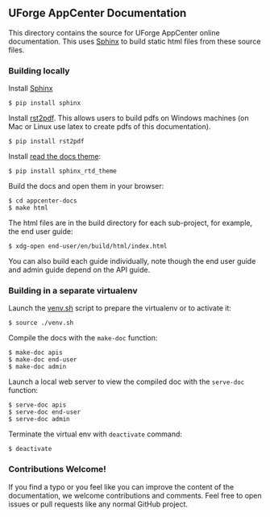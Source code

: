 ## UForge AppCenter Documentation

This directory contains the source for UForge AppCenter online documentation.  This uses [Sphinx](http://sphinx-doc.org) to build static html files from these source files.

### Building locally

Install [Sphinx](http://sphinx-doc.org)

    $ pip install sphinx
    
Install [rst2pdf](https://github.com/rst2pdf/rst2pdf).  This allows users to build pdfs on Windows machines (on Mac or Linux use latex to create pdfs of this documentation).

    $ pip install rst2pdf

Install [read the docs theme](https://github.com/snide/sphinx_rtd_theme):

    $ pip install sphinx_rtd_theme
    
Build the docs and open them in your browser:

    $ cd appcenter-docs
    $ make html

The html files are in the build directory for each sub-project, for example, the end user guide:

    $ xdg-open end-user/en/build/html/index.html

You can also build each guide individually, note though the end user guide and admin guide depend on the API guide.

### Building in a separate virtualenv

Launch the [venv.sh](blob/master/venv.sh) script to prepare the virtualenv or to activate it:

    $ source ./venv.sh
    
Compile the docs with the `make-doc` function:

    $ make-doc apis
    $ make-doc end-user
    $ make-doc admin

Launch a local web server to view the compiled doc with the `serve-doc` function:

    $ serve-doc apis
    $ serve-doc end-user
    $ serve-doc admin

Terminate the virtual env with `deactivate` command:

    $ deactivate

### Contributions Welcome!

If you find a typo or you feel like you can improve the content of the documentation, we welcome contributions and comments. Feel free to open issues or pull requests like any normal GitHub project.
